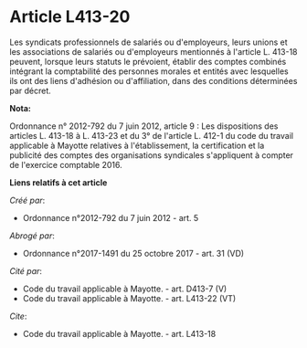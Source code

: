 # Article L413-20

Les syndicats professionnels de salariés ou d'employeurs, leurs unions et les associations de salariés ou d'employeurs
mentionnés à l'article L. 413-18 peuvent, lorsque leurs statuts le prévoient, établir des comptes combinés intégrant la
comptabilité des personnes morales et entités avec lesquelles ils ont des liens d'adhésion ou d'affiliation, dans des
conditions déterminées par décret.

**Nota:**

Ordonnance n° 2012-792 du 7 juin 2012, article 9 : Les dispositions des articles L. 413-18 à L. 413-23 et du 3° de l'article
L. 412-1 du code du travail applicable à Mayotte relatives à l'établissement, la certification et la publicité des comptes
des organisations syndicales s'appliquent à compter de l'exercice comptable 2016.

**Liens relatifs à cet article**

_Créé par_:

  - Ordonnance n°2012-792 du 7 juin 2012 - art. 5

_Abrogé par_:

  - Ordonnance n°2017-1491 du 25 octobre 2017 - art. 31 (VD)

_Cité par_:

  - Code du travail applicable à Mayotte. - art. D413-7 (V)
  - Code du travail applicable à Mayotte. - art. L413-22 (VT)

_Cite_:

  - Code du travail applicable à Mayotte. - art. L413-18
